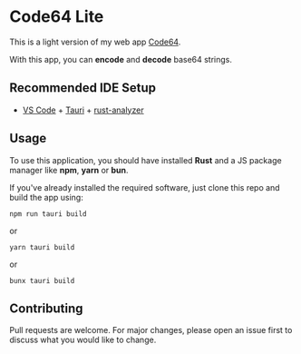 # Code64 Lite

This is a light version of my web app [Code64](https://code64-37hz.onrender.com/).

With this app, you can **encode** and **decode** base64 strings.

## Recommended IDE Setup

- [VS Code](https://code.visualstudio.com/) + [Tauri](https://marketplace.visualstudio.com/items?itemName=tauri-apps.tauri-vscode) + [rust-analyzer](https://marketplace.visualstudio.com/items?itemName=rust-lang.rust-analyzer)

## Usage

To use this application, you should have installed **Rust** and a JS package manager like **npm**, **yarn** or **bun**.

If you've already installed the required software, just clone this repo and build the app using:

```
npm run tauri build
```
or
```
yarn tauri build
```
or
```
bunx tauri build
```

## Contributing

Pull requests are welcome. For major changes, please open an issue first to discuss what you would like to change.
